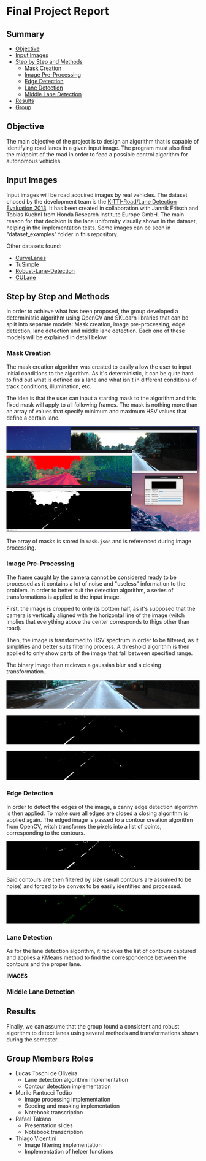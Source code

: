 # Final Project Report

## Summary
- [Objective](#objective)
- [Input Images](#input-images)
- [Step by Step and Methods](#step-by-step)
  * [Mask Creation](#mask-creation)
  * [Image Pre-Processing](#pre-processing)
  * [Edge Detection](#edge-detection)
  * [Lane Detection](#lane-detection)
  * [Middle Lane Detection](#middle-lane-detection)
- [Results](#results)
- [Group](#group-members-roles)

## <a id="objective"></a> Objective

The main objective of the project is to design an algorithm that is capable of identifying 
road lanes in a given input image. The program must also find the midpoint of the road 
in order to feed a possible control algorithm for autonomous vehicles.

## Input Images

Input images will be road acquired images by real vehicles. 
The dataset chosed by the development team is the 
[KITTI-Road/Lane Detection Evaluation 2013](https://www.kaggle.com/datasets/tryingit/roadlane-detection-evaluation-2013?resource=download). 
It has been created in collaboration with Jannik Fritsch and Tobias Kuehnl from Honda Research Institute Europe GmbH. 
The main reason for that decision is the lane uniformity visually shown in the dataset, helping in the implementation tests. 
Some images can be seen in "dataset_examples" folder in this repository.

Other datasets found:
- [CurveLanes](https://github.com/SoulmateB/CurveLanes)
- [TuSimple](https://github.com/TuSimple/tusimple-benchmark)
- [Robust-Lane-Detection](https://github.com/qinnzou/Robust-Lane-Detection/blob/master/README.md)
- [CULane](https://xingangpan.github.io/projects/CULane.html)


## Step by Step and Methods

In order to achieve what has been proposed, the group developed a deterministic algorithm using OpenCV and SKLearn libraries
that can be split into separate models: Mask creation, image pre-processing, edge detection, lane detection and middle lane
detection. Each one of these models will be explained in detail below.

### Mask Creation

The mask creation algorithm was created to easily allow the user to input initial conditions to the algorithm. As it's
deterministic, it can be quite hard to find out what is defined as a lane and what isn't in different conditions of track conditions,
illumination, etc.

The idea is that the user can input a starting mask to the algorithm and this fixed mask will apply to all following frames.
The mask is nothing more than an array of values that specify minimum and maximum HSV values that define a certain lane.

![](img/mask.jpeg)

The array of masks is stored in ```mask.json``` and is referenced during image processing.

### Image Pre-Processing

The frame caught by the camera cannot be considered ready to be processed as it contains a lot
of noise and "useless" information to the problem. In order to better suit the detection algorithm, a series
of transformations is applied to the input image.

First, the image is cropped to only its bottom half, as it's supposed that the camera is vertically aligned with
the horizontal line of the image (witch implies that everything above the center corresponds to thigs other than road).

Then, the image is transformed to HSV spectrum in order to be filtered, as it simplifies and better suits filtering process.
A threshold algorithm is then applied to only show parts of the image that fall between specified range.

The binary image than recieves a gaussian blur and a closing transformation.

![](img/cropped.jpeg)

![](img/binary.jpeg)

![](img/blurred.jpeg)

### Edge Detection

In order to detect the edges of the image, a canny edge detection algorithm is then applied. To make sure all edges are
closed a closing algorithm is applied again. The edged image is passed to a contour creation algorithm from OpenCV, witch
transforms the pixels into a list of points, corresponding to the contours.

![](img/edged.jpeg)

Said contours are then filtered by size (small contours are assumed to be noise) and forced to be convex to be easily
identified and processed.

![](img/contours.jpeg)

### Lane Detection

As for the lane detection algorithm, it recieves the list of contours captured and applies a KMeans method to
find the correspondence between the contours and the proper lane.

<b> IMAGES </b>

### Middle Lane Detection


## Results

Finally, we can assume that the group found a consistent and robust algorithm to detect lanes using several
methods and transformations shown during the semester.

## Group Members Roles

- Lucas Toschi de Oliveira
    * Lane detection algorithm implementation
    * Contour detection implementation
- Murilo Fantucci Todão
    * Image processing implementation
    * Seeding and masking implementation
    * Notebook transcription
- Rafael Takano
    * Presentation slides
    * Notebook transcription
- Thiago Vicentini
    * Image filtering implementation
    * Implementation of helper functions
